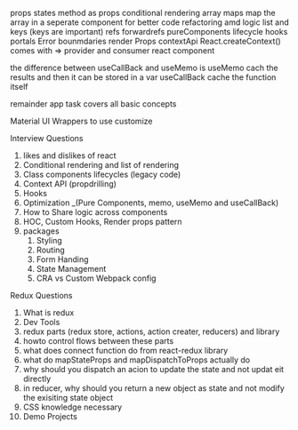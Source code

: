 props
states
method as props
conditional rendering
array maps
map the array in a seperate component for better code refactoring amd logic
list and keys (keys are important)
refs
forwardrefs
pureComponents
lifecycle hooks
portals
Error bounmdaries
render Props
contextApi
    React.createContext()
    comes with => provider and consumer react component

the difference between useCallBack and useMemo is
    useMemo cach the results and then it can be stored in a var
    useCallBack cache the function itself


remainder app task
    covers all basic concepts

Material UI
Wrappers to use customize 


Interview Questions
1. likes and dislikes of react
2. Conditional rendering and list of rendering
3. Class components lifecycles (legacy code)
4. Context API (propdrilling)
5. Hooks
6. Optimization _(Pure Components, memo, useMemo and useCallBack)
7. How to Share logic across components
8. HOC, Custom Hooks, Render props pattern
9. packages
    1. Styling
    2. Routing
    3. Form Handing
    4. State Management
    5. CRA vs Custom Webpack config

Redux Questions
1. What is redux
2. Dev Tools
3. redux parts (redux store, actions, action creater, reducers) and library
4. howto control flows between these parts
5. what does connect function do from react-redux library
6. what do mapStateProps and mapDispatchToProps actually do
7. why should you dispatch an acion to update the state and not updat eit directly
8. in reducer, why should you return a new object as state and not modify the exisiting state object
9. CSS knowledge necessary
10. Demo Projects